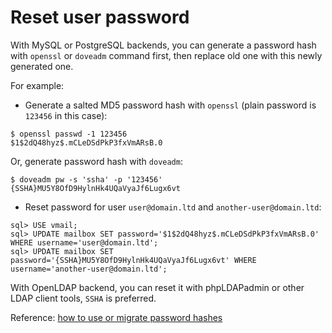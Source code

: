 # Reset user password

With MySQL or PostgreSQL backends, you can generate a password hash with
`openssl` or `doveadm` command first, then replace old one with this newly
generated one.

For example:

* Generate a salted MD5 password hash with `openssl` (plain password is `123456`
in this case):

```
$ openssl passwd -1 123456
$1$2dQ48hyz$.mCLeDSdPkP3fxVmARsB.0
```

Or, generate password hash with `doveadm`:

```
$ doveadm pw -s 'ssha' -p '123456'
{SSHA}MU5Y8OfD9HylnHk4UQaVyaJf6Lugx6vt
```

* Reset password for user `user@domain.ltd` and `another-user@domain.ltd`:

```
sql> USE vmail;
sql> UPDATE mailbox SET password='$1$2dQ48hyz$.mCLeDSdPkP3fxVmARsB.0' WHERE username='user@domain.ltd';
sql> UPDATE mailbox SET password='{SSHA}MU5Y8OfD9HylnHk4UQaVyaJf6Lugx6vt' WHERE username='another-user@domain.ltd';
```

With OpenLDAP backend, you can reset it with phpLDAPadmin or other LDAP client
tools, `SSHA` is preferred.

Reference: [how to use or migrate password hashes](./password.hashes.html)
